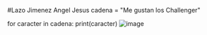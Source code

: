 #Lazo Jimenez Angel Jesus
cadena = "Me gustan los Challenger"

for caracter in cadena:
    print(caracter)
![image](https://github.com/user-attachments/assets/9cbf0e42-78f2-4196-bde6-897fef521371)
